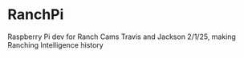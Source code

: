 # RanchPi
Raspberry Pi dev for Ranch Cams
Travis and Jackson 2/1/25, making Ranching Intelligence history
